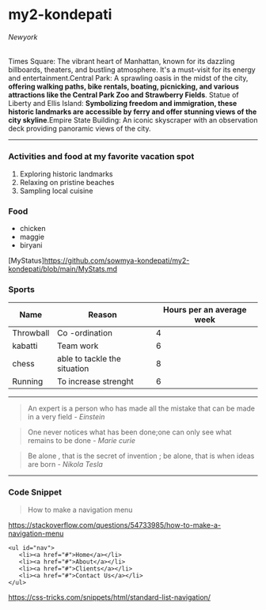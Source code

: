 # my2-kondepati
###### Newyork
Times Square: The vibrant heart of Manhattan, known for its dazzling billboards, theaters, and bustling atmosphere. It's a must-visit for its energy and entertainment.Central Park: A sprawling oasis in the midst of the city, **offering walking paths, bike rentals, boating, picnicking, and various attractions like the Central Park Zoo and Strawberry Fields**.
Statue of Liberty and Ellis Island: **Symbolizing freedom and immigration, these historic landmarks are accessible by ferry and offer stunning views of the city skyline**.Empire State Building: An iconic skyscraper with an observation deck providing panoramic views of the city.

---

### Activities and food at my favorite vacation spot
1. Exploring historic landmarks
2. Relaxing on pristine beaches
3. Sampling local cuisine

### Food
* chicken
* maggie
* biryani

[MyStatus]<https://github.com/sowmya-kondepati/my2-kondepati/blob/main/MyStats.md>

### Sports

| Name | Reason | Hours per an average week|
|------|--------|--------------------------|
|Throwball|Co -ordination|4|
|kabatti|Team work|6|
|chess|able to tackle the situation|8|
|Running|To increase strenght|6|

---

> An expert is a person who has made all the mistake that can be made in a very field -
*Einstein*

> One never notices what has been done;one can only see what remains to be done - *Marie curie*

> Be alone , that is the secret of invention ; be alone, that is when ideas are born - *Nikola Tesla*

---

### Code Snippet

> How to make a navigation menu

<https://stackoverflow.com/questions/54733985/how-to-make-a-navigation-menu>

```
<ul id="nav">
   <li><a href="#">Home</a></li>
   <li><a href="#">About</a></li>
   <li><a href="#">Clients</a></li>
   <li><a href="#">Contact Us</a></li>
</ul>
```
<https://css-tricks.com/snippets/html/standard-list-navigation/>





